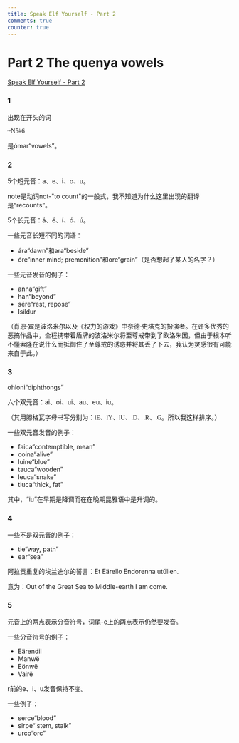 ```yaml
---
title: Speak Elf Yourself - Part 2
comments: true
counter: true
---
```

# Part 2 The quenya vowels
[Speak Elf Yourself - Part 2](https://www.youtube.com/watch?v=IgepeTpRJKo&list=PLpRrGdALEBTVeGyy2AQop_piuG9hJ5P0d&index=3)
### 1
出现在开头的词

<span style="font-family: Tengwar Annatar, serif;">~N5#6</span>

是ómar“vowels”。
### 2
5个短元音：a、e、i、o、u。

note是动词not-"to count"的一般式，我不知道为什么这里出现的翻译是“recounts”。

5个长元音：á、é、í、ó、ú。

一些元音长短不同的词语：

- ára“dawn”和ara“beside”
- óre“inner mind; premonition”和ore“grain”（是否想起了某人的名字？）

一些元音发音的例子：

- anna“gift”
- han“beyond”
- sére“rest, repose”
- Isildur

（肖恩·宾是波洛米尔以及《权力的游戏》中奈德·史塔克的扮演者。在许多优秀的恶搞作品中，全程携带着盾牌的波洛米尔将至尊戒带到了欧洛朱因，但由于根本听不懂索隆在说什么而抵御住了至尊戒的诱惑并将其丢了下去，我认为灵感很有可能来自于此。）

### 3
ohloni“diphthongs”

六个双元音：ai、oi、ui、au、eu、iu。

（其用滕格瓦字母书写分别为：<span style="font-family: Tengwar Annatar, serif;">lE</span>、<span style="font-family: Tengwar Annatar, serif;">lY</span>、<span style="font-family: Tengwar Annatar, serif;">lU</span>、<span style="font-family: Tengwar Annatar, serif;">.D</span>、<span style="font-family: Tengwar Annatar, serif;">.R</span>、<span style="font-family: Tengwar Annatar, serif;">.G</span>。所以我这样排序。）

一些双元音发音的例子：

- faica“contemptible, mean”
- coina“alive”
- luine“blue”
- tauca“wooden”
- leuca“snake”
- tiuca“thick, fat”

其中，“iu”在早期是降调而在在晚期昆雅语中是升调的。
### 4
一些不是双元音的例子：

- tie“way, path”
- ear“sea”

阿拉贡重复的埃兰迪尔的誓言：Et Eärello Endorenna utúlien. 

意为：Out of the Great Sea to Middle-earth I am come. 
### 5
元音上的两点表示分音符号，词尾-e上的两点表示仍然要发音。

一些分音符号的例子：

- Eärendil
- Manwë
- Eönwë
- Vairë

r前的e、i、u发音保持不变。

一些例子：

- serce“blood”
- sirpe“ stem, stalk”
- urco“orc”








